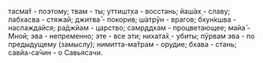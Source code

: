 тасма̄т - поэтому; твам - ты; уттишт̣ха - восстань; йаш́ах̣ - славу; лабхасва - стяжай; джитва̄ - покорив; ш́атрӯн - врагов; бхун̇кшва - наслаждайся; ра̄джйам - царство; самр̣ддхам - процветающее; майа̄ - Мной; эва - непременно; эте - все эти; нихата̄х̣ - убиты; пӯрвам эва - по предыдущему (замыслу); нимитта-ма̄трам - орудие; бхава - стань; савйа-са̄чин - о Савьясачи.